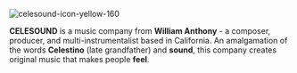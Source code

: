 ![celesound-icon-yellow-160](https://user-images.githubusercontent.com/18218649/101238485-7bcd2100-3695-11eb-914a-2b0e6fc4f46f.png)

**CELESOUND** is a music company from **William Anthony** - a composer, producer, and multi-instrumentalist based in California. An amalgamation of the words **Celestino** (late grandfather) and **sound**, this company creates original music that makes people **feel**.

